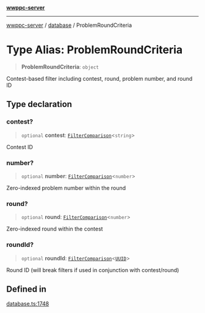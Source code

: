[**wwppc-server**](../../README.md)

***

[wwppc-server](../../modules.md) / [database](../README.md) / ProblemRoundCriteria

# Type Alias: ProblemRoundCriteria

> **ProblemRoundCriteria**: `object`

Contest-based filter including contest, round, problem number, and round ID

## Type declaration

### contest?

> `optional` **contest**: [`FilterComparison`](../../util/type-aliases/FilterComparison.md)\<`string`\>

Contest ID

### number?

> `optional` **number**: [`FilterComparison`](../../util/type-aliases/FilterComparison.md)\<`number`\>

Zero-indexed problem number within the round

### round?

> `optional` **round**: [`FilterComparison`](../../util/type-aliases/FilterComparison.md)\<`number`\>

Zero-indexed round within the contest

### roundId?

> `optional` **roundId**: [`FilterComparison`](../../util/type-aliases/FilterComparison.md)\<[`UUID`](../../util/type-aliases/UUID.md)\>

Round ID (will break filters if used in conjunction with contest/round)

## Defined in

[database.ts:1748](https://github.com/WWPPC/WWPPC-server/blob/240fd8d39aa7a9e87385634bffd25137bc757d0a/src/database.ts#L1748)
